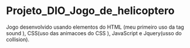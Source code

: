 # Projeto_DIO_Jogo_de_helicoptero
Jogo desenvolvido usando elementos do HTML (meu primeiro uso da tag sound ), CSS(uso das animacoes do CSS ), JavaScript e Jquery(usso do collision).
